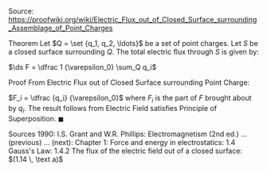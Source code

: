# 

Source: https://proofwiki.org/wiki/Electric_Flux_out_of_Closed_Surface_surrounding_Assemblage_of_Point_Charges

Theorem
Let $Q = \set {q_1, q_2, \ldots}$ be a set of point charges.
Let $S$ be a closed surface surrounding $Q$.
The total electric flux through $S$ is given by:

$\ds F = \dfrac 1 {\varepsilon_0} \sum_Q q_i$


Proof
From Electric Flux out of Closed Surface surrounding Point Charge:

$F_i = \dfrac {q_i} {\varepsilon_0}$
where $F_i$ is the part of $F$ brought about by $q_i$.
The result follows from Electric Field satisfies Principle of Superposition.
$\blacksquare$


Sources
1990: I.S. Grant and W.R. Phillips: Electromagnetism (2nd ed.) ... (previous) ... (next): Chapter $1$: Force and energy in electrostatics: $1.4$ Gauss's Law: $1.4.2$ The flux of the electric field out of a closed surface: $(1.14 \, \text a)$




